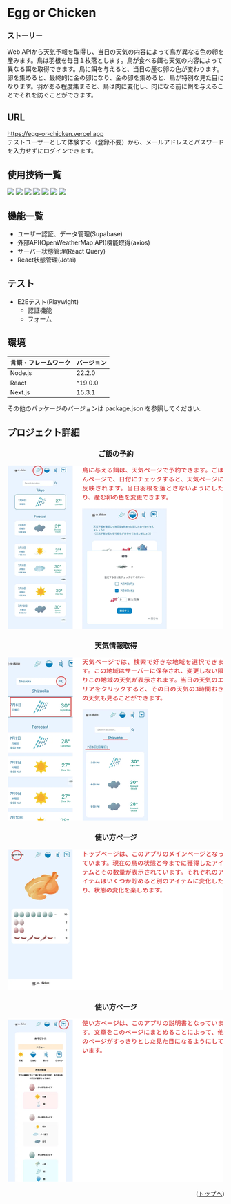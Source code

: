 <div id="top"></div>

# Egg or Chicken
### ストーリー
<!-- プロジェクトについて -->
Web APIから天気予報を取得し、当日の天気の内容によって鳥が異なる色の卵を産みます。鳥は羽根を毎日１枚落とします。鳥が食べる餌も天気の内容によって異なる餌を取得できます。鳥に餌を与えると、当日の産む卵の色が変わります。卵を集めると、最終的に金の卵になり、金の卵を集めると、鳥が特別な見た目になります。羽がある程度集まると、鳥は肉に変化し、肉になる前に餌を与えることでそれを防ぐことができます。


## URL
https://egg-or-chicken.vercel.app
 <br >
テストユーザーとして体験する（登録不要）から、メールアドレスとパスワードを入力せずにログインできます。

## 使用技術一覧

<!-- シールド一覧 -->
<!-- 該当するプロジェクトの中から任意のものを選ぶ-->
<p style="display: inline">
  <!-- フロントエンドの言語一覧 -->
  <img src="https://img.shields.io/badge/-typescript-000000?style=for-the-badge&logo=typescript&logoColor=FFE500">
  <!-- フロントエンドのフレームワーク一覧 -->
  <img src="https://img.shields.io/badge/-react-000000?style=for-the-badge&logo=react&logoColor=61DAFB">
  <img src="https://img.shields.io/badge/-Next.js-000000.svg?logo=next.js&style=for-the-badge">
  <img src="https://img.shields.io/badge/-tailwindcss-000000?style=for-the-badge&logo=tailwindcss&logoColor=0854C1">
  <img src="https://img.shields.io/badge/-reactquery-000000?style=for-the-badge&logo=reactquery&logoColor=FF4154">
  <img src="https://img.shields.io/badge/-axios-000000?style=for-the-badge&logo=axios&logoColor=5A29E4">
  <img src="https://img.shields.io/badge/-supabase-000000?style=for-the-badge&logo=supabase&logoColor=3FCF8E">
  <!-- バックエンドの言語一覧 -->
  <!-- ミドルウェア一覧 -->
  <!-- インフラ一覧 -->
</p>

## 機能一覧
- ユーザー認証、データ管理(Supabase)
- 外部API(OpenWeatherMap API)機能取得(axios)
- サーバー状態管理(React Query)
- React状態管理(Jotai)

<!-- 
- ユーザー登録、ログイン機能(devise)
- 投稿機能
  - 画像投稿(refile)
  - 位置情報検索機能(geocoder)
- いいね機能(Ajax)
  - ランキング機能
- コメント機能(Ajax)
- フォロー機能(Ajax)
- ページネーション機能(kaminari)
  - 無限スクロール(Ajax)
- 検索機能(ransack)
-->
## テスト
- E2Eテスト(Playwight)
  - 認証機能
  - フォーム

## 環境

<!-- 言語、フレームワーク、ミドルウェア、インフラの一覧とバージョンを記載 -->

| 言語・フレームワーク  | バージョン |
| --------------------- | ---------- |
| Node.js               | 22.2.0    |
| React                 | ^19.0.0     |
| Next.js               | 15.3.1     |

その他のパッケージのバージョンは package.json を参照してください. 


## プロジェクト詳細

<h3 align="center">ご飯の予約</h3>
<p align="center">
  <img src="https://raw.githubusercontent.com/Asami222/egg-or-chicken/main/public/git/food-area.webp" width="500" style="max-width: 100%;" />
</p>
<h3 align="center">天気情報取得</h3>
<p align="center">
  <img src="https://raw.githubusercontent.com/Asami222/egg-or-chicken/main/public/git/weather-area.webp" width="500" style="max-width: 100%;" />
</p>
<h3 align="center">使い方ページ</h3>
<p align="center">
  <img src="https://raw.githubusercontent.com/Asami222/egg-or-chicken/main/public/git/home-area.webp" width="500" style="max-width: 100%;" />
</p>
<h3 align="center">使い方ページ</h3>
<p align="center">
  <img src="https://raw.githubusercontent.com/Asami222/egg-or-chicken/main/public/git/howto-area.webp" width="500" style="max-width: 100%;" />
</p>

<p align="right">(<a href="#top">トップへ</a>)</p>

